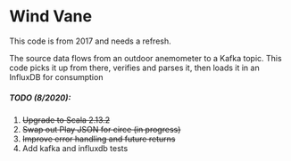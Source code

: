 # Wind Vane

This code is from 2017 and needs a refresh.

The source data flows from an outdoor anemometer to a Kafka topic. This code picks it up from there, verifies and parses it, then loads it in an InfluxDB for consumption

##### TODO (8/2020):
1. ~~Upgrade to Scala 2.13.2~~
2. ~~Swap out Play JSON for circe (in progress)~~
3. ~~Improve error handling and future returns~~
4. Add kafka and influxdb tests